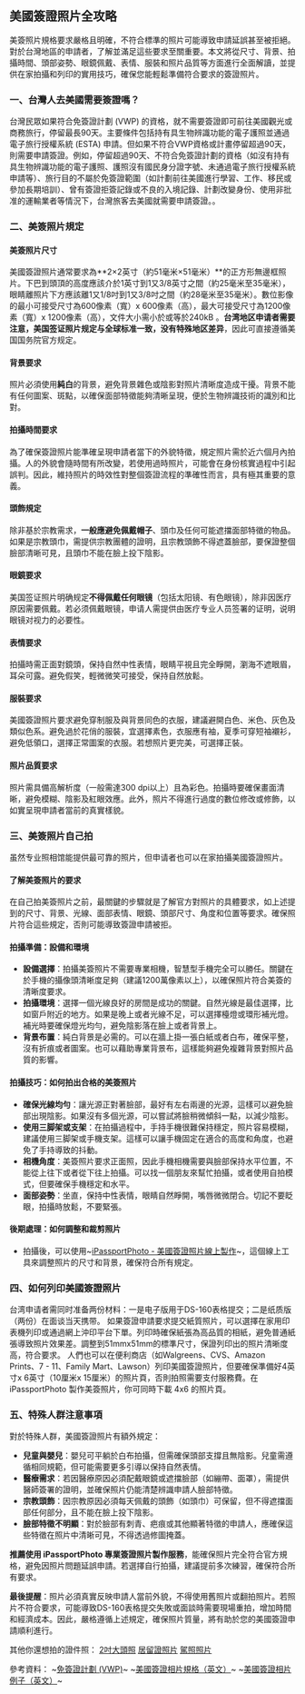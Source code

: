 ## 美國簽證照片全攻略

美簽照片規格要求嚴格且明確，不符合標準的照片可能導致申請延誤甚至被拒絕。對於台灣地區的申請者，了解並滿足這些要求至關重要。本文將從尺寸、背景、拍攝時間、頭部姿勢、眼鏡佩戴、表情、服裝和照片品質等方面進行全面解讀，並提供在家拍攝和列印的實用技巧，確保您能輕鬆準備符合要求的簽證照片。

### 一、台灣人去美國需要簽證嗎？
台灣民眾如果符合免簽證計劃 (VWP) 的資格，就不需要簽證即可前往美國觀光或商務旅行，停留最長90天。主要條件包括持有具生物辨識功能的電子護照並通過電子旅行授權系統 (ESTA) 申請。但如果不符合VWP資格或計畫停留超過90天，則需要申請簽證。例如，停留超過90天、不符合免簽證計劃的資格（如沒有持有具生物辨識功能的電子護照、護照沒有國民身分證字號、未通過電子旅行授權系統申請等）、旅行目的不屬於免簽證範圍（如計劃前往美國進行學習、工作、移民或參加長期培訓）、曾有簽證拒簽記錄或不良的入境記錄、計劃改變身份、使用非批准的運輸業者等情況下，台灣旅客去美國就需要申請簽證。。

### 二、美簽照片規定
#### 美簽照片尺寸
美國簽證照片通常要求為**2×2英寸（約51毫米×51毫米）**的正方形無邊框照片。下巴到頭頂的高度應該介於1英寸到1又3/8英寸之間（約25毫米至35毫米），眼睛離照片下方應該離1又1/8吋到1又3/8吋之間（約28毫米至35毫米）。數位影像的最小可接受尺寸為600像素（寬）x 600像素（高），最大可接受尺寸為1200像素（寬）x 1200像素（高），文件大小需小於或等於240kB 。**台湾地区申请者需要注意，美国签证照片规定与全球标准一致，没有特殊地区差异**，因此可直接遵循美国国务院官方规定。

#### 背景要求
照片必須使用**純白**的背景，避免背景雜色或陰影對照片清晰度造成干擾。背景不能有任何圖案、斑點，以確保面部特徵能夠清晰呈現，便於生物辨識技術的識別和比對。

#### 拍攝時間要求
為了確保簽證照片能準確呈現申請者當下的外貌特徵，規定照片需於近六個月內拍攝。人的外貌會隨時間有所改變，若使用過時照片，可能會在身份核實過程中引起誤判。因此，維持照片的時效性對整個簽證流程的準確性而言，具有極其重要的意義。

#### 頭飾規定
除非基於宗教需求，**一般應避免佩戴帽子**、頭巾及任何可能遮擋面部特徵的物品。如果是宗教頭巾，需提供宗教團體的證明，且宗教頭飾不得遮蓋臉部，要保證整個臉部清晰可見，且頭巾不能在臉上投下陰影。

#### 眼鏡要求
美国签证照片明确规定**不得佩戴任何眼镜**（包括太阳镜、有色眼镜），除非因医疗原因需要佩戴。若必须佩戴眼镜，申请人需提供由医疗专业人员签署的证明，说明眼镜对视力的必要性。

#### 表情要求
拍攝時需正面對鏡頭，保持自然中性表情，眼睛平視且完全睜開，瀏海不遮眼眉，耳朵可露。避免假笑，輕微微笑可接受，保持自然放鬆。

#### 服裝要求
美國簽證照片要求避免穿制服及與背景同色的衣服，建議避開白色、米色、灰色及類似色系。避免過於花俏的服裝，宜選擇素色，衣服應有袖，夏季可穿短袖襯衫，避免低領口，選擇正常圖案的衣服。若想照片更完美，可選擇正裝。

#### 照片品質要求
照片需具備高解析度（一般需達300 dpi以上）且為彩色。拍攝時要確保畫面清晰，避免模糊、陰影及紅眼效應。此外，照片不得進行過度的數位修改或修飾，以如實呈現申請者當前的真實樣貌。

### 三、美簽照片自己拍
虽然专业照相馆能提供最可靠的照片，但申请者也可以在家拍攝美國簽證照片。
#### 了解美簽照片的要求
在自己拍美簽照片之前，最關鍵的步驟就是了解官方對照片的具體要求，如上述提到的尺寸、背景、光線、面部表情、眼鏡、頭部尺寸、角度和位置等要求。確保照片符合這些規定，否則可能導致簽證申請被拒。

#### 拍攝準備：設備和環境
- **設備選擇**：拍攝美簽照片不需要專業相機，智慧型手機完全可以勝任。關鍵在於手機的攝像頭清晰度足夠（建議1200萬像素以上），以確保照片符合美簽的清晰度要求。
- **拍攝環境**：選擇一個光線良好的房間是成功的關鍵。自然光線是最佳選擇，比如窗戶附近的地方。如果是晚上或者光線不足，可以選擇檯燈或環形補光燈。補光時要確保燈光均勻，避免陰影落在臉上或者背景上。
- **背景布置**：純白背景是必需的。可以在牆上掛一張白紙或者白布，確保平整，沒有折痕或者圖案。也可以藉助專業背景布，這樣能夠避免複雜背景對照片品質的影響。

#### 拍攝技巧：如何拍出合格的美簽照片
- **確保光線均勻**：讓光源正對著臉部，最好有左右兩邊的光源，這樣可以避免臉部出現陰影。如果沒有多個光源，可以嘗試將臉稍微傾斜一點，以減少陰影。
- **使用三脚架或支架**：在拍攝過程中，手持手機很難保持穩定，照片容易模糊，建議使用三脚架或手機支架。這樣可以讓手機固定在適合的高度和角度，也避免了手持導致的抖動。
- **相機角度**：美簽照片要求正面照，因此手機相機需要與臉部保持水平位置，不能從上往下或者從下往上拍攝。可以找一個朋友來幫忙拍攝，或者使用自拍模式，但要確保手機穩定和水平。
- **面部姿勢**：坐直，保持中性表情，眼睛自然睜開，嘴唇微微閉合。切記不要眨眼，拍攝時放鬆，不要緊張。

#### 後期處理：如何調整和裁剪照片
- 拍攝後，可以使用~[iPassportPhoto - 美國簽證照片線上製作](https://ipassportphoto.com/zh-tw/requirements/us-visa-photo)~，這個線上工具來調整照片的尺寸和背景，確保符合所有規定。

### 四、如何列印美國簽證照片
台湾申请者需同时准备两份材料：一是电子版用于DS-160表格提交；二是纸质版（两份）在面谈当天携带。
如果簽證申請要求提交紙質照片，可以選擇在家用印表機列印或通過網上沖印平台下單。列印時確保紙張為高品質的相紙，避免普通紙張導致照片效果差。調整到51mmx51mm的標準尺寸，保證列印出的照片清晰度高，符合要求。
人們也可以在便利商店（如Walgreens、CVS、Amazon Prints、7 - 11、Family Mart、Lawson）列印美國簽證照片，但要確保準備好4英寸x 6英寸（10厘米x 15厘米）的照片頁，否則拍照需要支付服務費。在 iPassportPhoto 製作美簽照片，你可同時下載 4x6 的照片頁。

### 五、特殊人群注意事項
對於特殊人群，美國簽證照片有額外規定：
- **兒童與嬰兒**：嬰兒可平躺於白布拍攝，但需確保頭部支撐且無陰影。兒童需遵循相同規範，但可能需要更多引導以保持自然表情。
- **醫療需求**：若因醫療原因必須配戴眼鏡或遮擋臉部（如繃帶、面罩），需提供醫師簽署的證明，並確保照片仍能清楚辨識申請人臉部特徵。
- **宗教頭飾**：因宗教原因必須每天佩戴的頭飾（如頭巾）可保留，但不得遮擋面部任何部分，且不能在臉上投下陰影。
- **臉部特徵不明顯**：對於臉部有刺青、疤痕或其他顯著特徵的申請人，應確保這些特徵在照片中清晰可見，不得透過修圖掩蓋。

**推薦使用 iPassportPhoto 專業簽證照片製作服務**，能確保照片完全符合官方規格，避免因照片問題延誤申請。若選擇自行拍攝，建議提前多次練習，確保符合所有要求。

**最後提醒**：照片必須真實反映申請人當前外貌，不得使用舊照片或翻拍照片。若照片不符合要求，可能導致DS-160表格提交失敗或面談時需要現場重拍，增加時間和經濟成本。因此，嚴格遵循上述規定，確保照片質量，將有助於您的美國簽證申請順利進行。

其他你還想拍的證件照：
[2吋大頭照](https://ipassportphoto.com/zh-tw/requirements/35x45mm-photo)
[居留證照片](https://ipassportphoto.com/zh-tw/requirements/taiwan_residence)
[駕照照片](https://ipassportphoto.com/zh-tw/requirements/taiwan_driving_license)

參考資料：
~[免簽證計劃 \(VWP\)](https://web-archive-2017.ait.org.tw/zh/vwp.html)~
~[美國簽證相片規格（英文）](https://travel.state.gov/content/travel/en/us-visas/visa-information-resources/photos.html)~
~[美國簽證相片例子（英文）](https://travel.state.gov/content/travel/en/us-visas/visa-information-resources/photos/photo-examples.html)~

